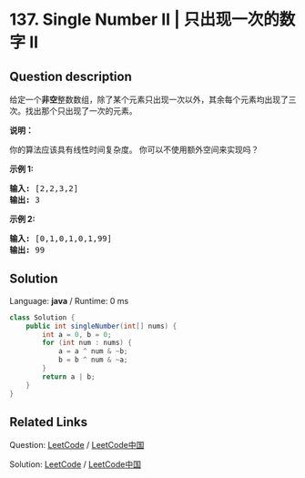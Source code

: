 # 137. Single Number II | 只出现一次的数字 II

## Question description

<!--If you want to use the English description, use <p>Given a <strong>non-empty</strong>&nbsp;array of integers, every element appears <em>three</em> times except for one, which appears exactly once. Find that single one.</p>

<p><strong>Note:</strong></p>

<p>Your algorithm should have a linear runtime complexity. Could you implement it without using extra memory?</p>

<p><strong>Example 1:</strong></p>

<pre>
<strong>Input:</strong> [2,2,3,2]
<strong>Output:</strong> 3
</pre>

<p><strong>Example 2:</strong></p>

<pre>
<strong>Input:</strong> [0,1,0,1,0,1,99]
<strong>Output:</strong> 99</pre>
 instead-->
<p>给定一个<strong>非空</strong>整数数组，除了某个元素只出现一次以外，其余每个元素均出现了三次。找出那个只出现了一次的元素。</p>

<p><strong>说明：</strong></p>

<p>你的算法应该具有线性时间复杂度。 你可以不使用额外空间来实现吗？</p>

<p><strong>示例 1:</strong></p>

<pre><strong>输入:</strong> [2,2,3,2]
<strong>输出:</strong> 3
</pre>

<p><strong>示例&nbsp;2:</strong></p>

<pre><strong>输入:</strong> [0,1,0,1,0,1,99]
<strong>输出:</strong> 99</pre>




## Solution

Language: **java**  /  Runtime: 0 ms

```java
class Solution {
    public int singleNumber(int[] nums) {
        int a = 0, b = 0;
        for (int num : nums) {
            a = a ^ num & ~b;
            b = b ^ num & ~a;
        }
        return a | b;
    }
}
```



## Related Links

Question: [LeetCode](https://leetcode.com/problems/single-number-ii/description/)  /  [LeetCode中国](https://leetcode-cn.com/problems/single-number-ii/description/)

Solution: [LeetCode](https://leetcode.com/articles/single-number-ii/)  /  [LeetCode中国](https://leetcode-cn.com/articles/single-number-ii/)